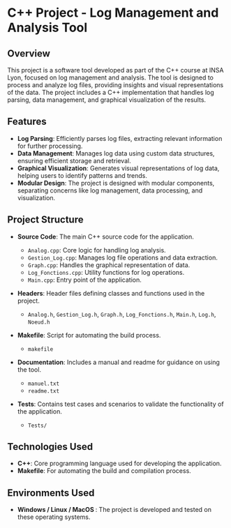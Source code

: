 <h1>C++ Project - Log Management and Analysis Tool</h1>

<h2>Overview</h2>
This project is a software tool developed as part of the C++ course at INSA Lyon, focused on log management and analysis. The tool is designed to process and analyze log files, providing insights and visual representations of the data. The project includes a C++ implementation that handles log parsing, data management, and graphical visualization of the results.

<h2>Features</h2>

- <b>Log Parsing</b>: Efficiently parses log files, extracting relevant information for further processing.
- <b>Data Management</b>: Manages log data using custom data structures, ensuring efficient storage and retrieval.
- <b>Graphical Visualization</b>: Generates visual representations of log data, helping users to identify patterns and trends.
- <b>Modular Design</b>: The project is designed with modular components, separating concerns like log management, data processing, and visualization.

<h2>Project Structure</h2>

- <b>Source Code</b>: The main C++ source code for the application.
  - `Analog.cpp`: Core logic for handling log analysis.
  - `Gestion_Log.cpp`: Manages log file operations and data extraction.
  - `Graph.cpp`: Handles the graphical representation of data.
  - `Log_Fonctions.cpp`: Utility functions for log operations.
  - `Main.cpp`: Entry point of the application.

- <b>Headers</b>: Header files defining classes and functions used in the project.
  - `Analog.h`, `Gestion_Log.h`, `Graph.h`, `Log_Fonctions.h`, `Main.h`, `Log.h`, `Noeud.h`

- <b>Makefile</b>: Script for automating the build process.
  - `makefile`

- <b>Documentation</b>: Includes a manual and readme for guidance on using the tool.
  - `manuel.txt`
  - `readme.txt`

- <b>Tests</b>: Contains test cases and scenarios to validate the functionality of the application.
  - `Tests/`

<h2>Technologies Used</h2>

- <b>C++</b>: Core programming language used for developing the application.
- <b>Makefile</b>: For automating the build and compilation process.

<h2>Environments Used</h2>

- <b>Windows / Linux / MacOS </b>: The project is developed and tested on these operating systems.

